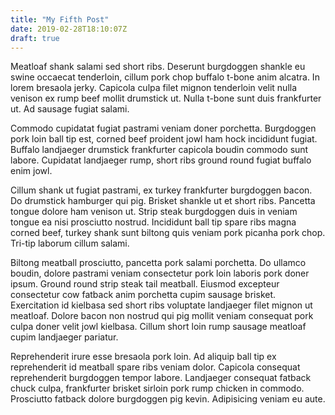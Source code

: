 ```yaml
---
title: "My Fifth Post"
date: 2019-02-28T18:10:07Z
draft: true
---
```


Meatloaf shank salami sed short ribs. Deserunt burgdoggen shankle eu
swine occaecat tenderloin, cillum pork chop buffalo t-bone anim alcatra.
In lorem bresaola jerky. Capicola culpa filet mignon tenderloin velit
nulla venison ex rump beef mollit drumstick ut. Nulla t-bone sunt duis
frankfurter ut. Ad sausage fugiat salami.

Commodo cupidatat fugiat pastrami veniam doner porchetta. Burgdoggen
pork loin ball tip est, corned beef proident jowl ham hock incididunt
fugiat. Buffalo landjaeger drumstick frankfurter capicola boudin commodo
sunt labore. Cupidatat landjaeger rump, short ribs ground round fugiat
buffalo enim jowl.

Cillum shank ut fugiat pastrami, ex turkey frankfurter burgdoggen bacon.
Do drumstick hamburger qui pig. Brisket shankle ut et short ribs.
Pancetta tongue dolore ham venison ut. Strip steak burgdoggen duis in
veniam tongue ea nisi prosciutto nostrud. Incididunt ball tip spare ribs
magna corned beef, turkey shank sunt biltong quis veniam pork picanha
pork chop. Tri-tip laborum cillum salami.

Biltong meatball prosciutto, pancetta pork salami porchetta. Do ullamco
boudin, dolore pastrami veniam consectetur pork loin laboris pork doner
ipsum. Ground round strip steak tail meatball. Eiusmod excepteur
consectetur cow fatback anim porchetta cupim sausage brisket.
Exercitation id kielbasa sed short ribs voluptate landjaeger filet
mignon ut meatloaf. Dolore bacon non nostrud qui pig mollit veniam
consequat pork culpa doner velit jowl kielbasa. Cillum short loin rump
sausage meatloaf cupim landjaeger pariatur.

Reprehenderit irure esse bresaola pork loin. Ad aliquip ball tip ex
reprehenderit id meatball spare ribs veniam dolor. Capicola consequat
reprehenderit burgdoggen tempor labore. Landjaeger consequat fatback
chuck culpa, frankfurter brisket sirloin pork rump chicken in commodo.
Prosciutto fatback dolore burgdoggen pig kevin. Adipisicing veniam eu
aute.
